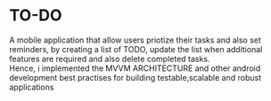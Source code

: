 # TO-DO
A mobile application that allow users priotize their tasks and also set reminders, by creating a list of TODO, update the list when additional features are required and also delete completed tasks.  
            Hence, i implemented the MVVM ARCHITECTURE and other android development best practises for building testable,scalable and robust applications
